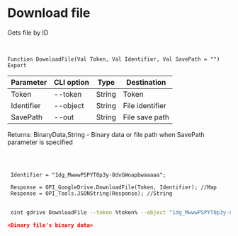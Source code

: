 ﻿---
sidebar_position: 6
---

# Download file
 Gets file by ID


<br/>


`Function DownloadFile(Val Token, Val Identifier, Val SavePath = "") Export`

 | Parameter | CLI option | Type | Destination |
 |-|-|-|-|
 | Token | --token | String | Token |
 | Identifier | --object | String | File identifier |
 | SavePath | --out | String | File save path |

 
 Returns: BinaryData,String - Binary data or file path when SavePath parameter is specified

<br/>




```bsl title="Code example"
 
 Identifier = "1dg_MwwwPSPYT0p3y-8dvGWoapbwaaaaa";
 
 Response = OPI_GoogleDrive.DownloadFile(Token, Identifier); //Map
 Response = OPI_Tools.JSONString(Response); //String
```
	


```sh title="CLI command example"
 
 oint gdrive DownloadFile --token %token% --object "1dg_MwwwPSPYT0p3y-8dvGWoapbwaaaaa" --out %out%

```

```json title="Result"
<Binary file's binary data>
```
